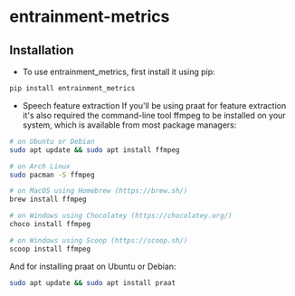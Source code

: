 # entrainment-metrics

## Installation
- To use entrainment_metrics, first install it using pip:

```bash
pip install entrainment_metrics
```  
- Speech feature extraction
If you'll be using praat for feature extraction it's also required the command-line tool ffmpeg to be installed on your system, which is available from most package managers:

```bash
# on Ubuntu or Debian
sudo apt update && sudo apt install ffmpeg

# on Arch Linux
sudo pacman -S ffmpeg

# on MacOS using Homebrew (https://brew.sh/)
brew install ffmpeg

# on Windows using Chocolatey (https://chocolatey.org/)
choco install ffmpeg

# on Windows using Scoop (https://scoop.sh/)
scoop install ffmpeg
``` 
And for installing praat on Ubuntu or Debian:

```bash  
sudo apt update && sudo apt install praat
``` 
